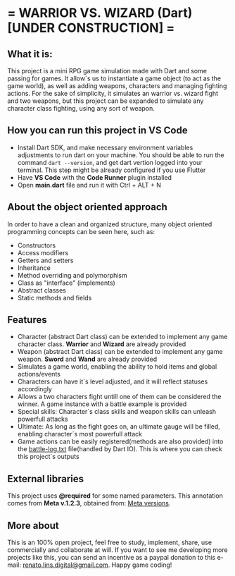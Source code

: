  # = WARRIOR VS. WIZARD (Dart) [UNDER CONSTRUCTION] =

 ## What it is:

This project is a mini RPG game simulation made with Dart and some passing for games. It allow´s us to instantiate a game object (to act as the game world), as well as adding weapons, characters and managing fighting actions. For the sake of simplicity, it simulates an warrior vs. wizard fight and two weapons, but this project can be expanded to simulate any character class fighting, using any sort of weapon.

## How you can run this project in VS Code

* Install Dart SDK, and make necessary environment variables adjustments to run dart on your machine. You should be able to run the command ```dart --version```, and get dart vertion logged into your terminal. This step might be already configured if you use Flutter
* Have __VS Code__ with the __Code Runner__ plugin installed
* Open __main.dart__ file and run it with Ctrl + ALT + N

## About the object oriented approach

In order to have a clean and organized structure, many object oriented programming concepts can be seen here, such as:

* Constructors
* Access modifiers
* Getters and setters
* Inheritance
* Method overriding and polymorphism
* Class as "interface" (implements)
* Abstract classes
* Static methods and fields

## Features

* Character (abstract Dart class) can be extended to implement any game character class. __Warrior__ and __Wizard__ are already provided
* Weapon (abstract Dart class) can be extended to implement any game weapon. __Sword__ and __Wand__ are already provided
* Simulates a game world, enabling the ability to hold items and global actions/events
* Characters can have it´s level adjusted, and it will reflect statuses accordingly
* Allows a two characters fight untill one of them can be considered the winner. A game instance with a battle example is provided
* Special skills: Character´s class skills and weapon skills can unleash powerfull attacks
* Ultimate: As long as the fight goes on, an ultimate gauge will be filled, enabling character´s most powerfull attack
* Game actions can be easily registered(methods are also provided) into the [battle-log.txt](https://github.com/renatolinsdigital/warrior-vs-wizard-dart/blob/master/battle-log.txt) file(handled by Dart IO). This is where you can check this project´s outputs

## External libraries

This project uses __@required__ for some named parameters. This annotation comes from __Meta v.1.2.3__, obtained from: [Meta versions](https://pub.dev/packages/meta/versions).

## More about

This is an 100% open project, feel free to study, implement, share, use commercially and collaborate at will. If you want to see me developing more projects like this, you can send an incentive as a paypal donation to this e-mail: renato.lins.digital@gmail.com. Happy game coding!
